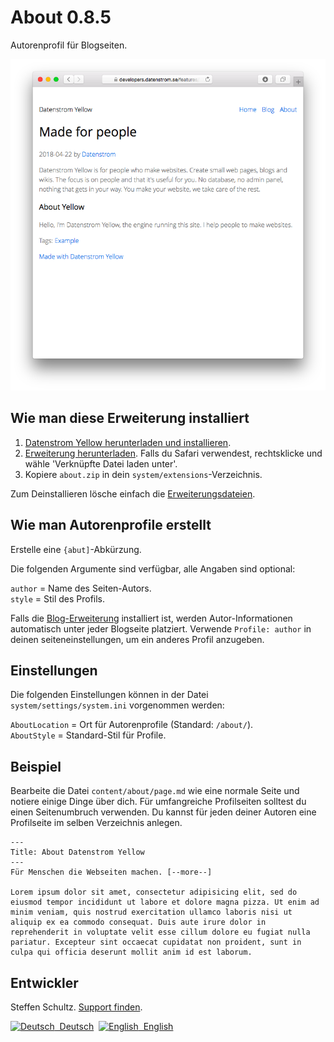 About 0.8.5
===========
Autorenprofil für Blogseiten. 

<p align="center"><img src="about-screenshot.png?raw=true" alt="Bildschirmfoto"></p>

## Wie man diese Erweiterung installiert

1. [Datenstrom Yellow herunterladen und installieren](https://github.com/datenstrom/yellow/).
2. [Erweiterung herunterladen](https://github.com/schulle4u/yellow-extensions-schulle4u/raw/master/zip/about.zip). Falls du Safari verwendest, rechtsklicke und wähle 'Verknüpfte Datei laden unter'.
3. Kopiere `about.zip` in dein `system/extensions`-Verzeichnis.

Zum Deinstallieren lösche einfach die [Erweiterungsdateien](extension.ini).

## Wie man Autorenprofile erstellt

Erstelle eine `{abut]`-Abkürzung. 

Die folgenden Argumente sind verfügbar, alle Angaben sind optional:

`author` = Name des Seiten-Autors.   
`style` = Stil des Profils. 

Falls die [Blog-Erweiterung](https://github.com/datenstrom/yellow-extensions/tree/master/source/blog) installiert ist, werden Autor-Informationen automatisch unter jeder Blogseite platziert. Verwende `Profile: author` in deinen seiteneinstellungen, um ein anderes Profil anzugeben. 

## Einstellungen

Die folgenden Einstellungen können in der Datei `system/settings/system.ini` vorgenommen werden:

`AboutLocation` = Ort für Autorenprofile (Standard: `/about/`).   
`AboutStyle` = Standard-Stil für Profile. 

## Beispiel

Bearbeite die Datei `content/about/page.md` wie eine normale Seite und notiere einige Dinge über dich. Für umfangreiche Profilseiten solltest du einen Seitenumbruch verwenden. Du kannst für jeden deiner Autoren eine Profilseite im selben Verzeichnis anlegen. 

```
---
Title: About Datenstrom Yellow
---
Für Menschen die Webseiten machen. [--more--]

Lorem ipsum dolor sit amet, consectetur adipisicing elit, sed do eiusmod tempor incididunt ut labore et dolore magna pizza. Ut enim ad minim veniam, quis nostrud exercitation ullamco laboris nisi ut aliquip ex ea commodo consequat. Duis aute irure dolor in reprehenderit in voluptate velit esse cillum dolore eu fugiat nulla pariatur. Excepteur sint occaecat cupidatat non proident, sunt in culpa qui officia deserunt mollit anim id est laborum.
```

## Entwickler

Steffen Schultz. [Support finden](https://github.com/schulle4u/yellow-extensions-schulle4u/issues).

<p>
<a href="README-de.md"><img src="https://raw.githubusercontent.com/datenstrom/yellow-extensions/master/source/help/language-de.png" width="15" height="15" alt="Deutsch">&nbsp; Deutsch</a>&nbsp;
<a href="README.md"><img src="https://raw.githubusercontent.com/datenstrom/yellow-extensions/master/source/help/language-en.png" width="15" height="15" alt="English">&nbsp; English</a>&nbsp;
</p>
